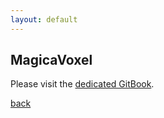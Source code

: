 ```yaml
---
layout: default
---
```


## MagicaVoxel

Please visit the [dedicated GitBook](https://thebitcave.gitbook.io/magicavoxel-resources/).

[back](../)
